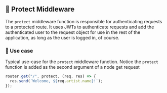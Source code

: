 ## 🤖 Protect Middleware

The `protect` middleware function is responsible for authenticating requests to a protected route. It uses JWTs to authenticate requests and add the authenticated user to the request object for use in the rest of the application, as long as the user is logged in, of course.

### 🚦 Use case

Typical use-case for the `protect` middleware function.
Notice the `protect` function is added as the second argument of a node get request

```js
router.get("/", protect, (req, res) => {
  res.send(`Welcome, ${req.artist.name}!`);
});
```